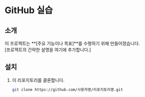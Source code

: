 # GitHub 실습

## 소개
이 프로젝트는 **[주요 기능이나 목표]**를 수행하기 위해 만들어졌습니다.  
[프로젝트의 간략한 설명을 여기에 추가합니다.]

## 설치
1. 이 리포지토리를 클론합니다.
   ```bash
   git clone https://github.com/사용자명/리포지토리명.git
